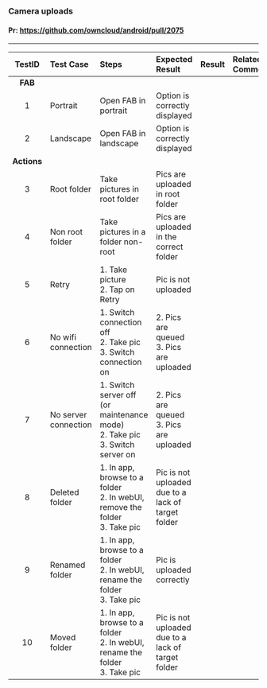 ###  Camera uploads

#### Pr: https://github.com/owncloud/android/pull/2075

---

 
| TestID | Test Case | Steps | Expected Result | Result | Related Comment |
| :----: | :-------- | :---- | :-------------- | :----: | :-------------- |
|**FAB**|||||||
| 1 | Portrait | Open FAB in portrait | Option is correctly displayed |  |  |
| 2 | Landscape | Open FAB in landscape | Option is correctly displayed |  |  |
|**Actions**|||||||
| 3 | Root folder | Take pictures in root folder | Pics are uploaded in root folder |  |  |
| 4 | Non root folder | Take pictures in a folder non-root | Pics are uploaded in the correct folder |  |  |
| 5 | Retry | 1. Take picture<br>2. Tap on Retry  | Pic is not uploaded |  |  |
| 6 | No wifi connection | 1. Switch connection off<br>2. Take pic<br>3. Switch connection on  | 2. Pics are queued<br>3. Pics are uploaded |  |  |
| 7 | No server connection | 1. Switch server off (or maintenance mode)<br>2. Take pic<br>3. Switch server on  | 2. Pics are queued<br>3. Pics are uploaded |  |  |
| 8 | Deleted folder | 1. In app, browse to a folder<br>2. In webUI, remove the folder<br>3. Take pic | Pic is not uploaded due to a lack of target folder |  |  |
| 9 | Renamed folder | 1. In app, browse to a folder<br>2. In webUI, rename the folder<br>3. Take pic | Pic is uploaded correctly |  |  |
| 10 | Moved folder | 1. In app, browse to a folder<br>2. In webUI, rename the folder<br>3. Take pic | Pic is not uploaded due to a lack of target folder |  |  |